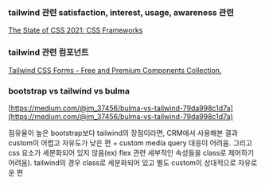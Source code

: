 ### **tailwind 관련 satisfaction, interest, usage, awareness 관련**

[The State of CSS 2021: CSS Frameworks](https://2021.stateofcss.com/en-US/technologies/css-frameworks)

### **tailwind 관련 컴포넌트**

[Tailwind CSS Forms - Free and Premium Components Collection.](https://tailwindcomponents.com/components/forms?page=2)

### **bootstrap vs tailwind vs bulma**

[https://medium.com/@im_37456/bulma-vs-tailwind-79da998c1d7a](https://medium.com/@im_37456/bulma-vs-tailwind-79da998c1d7a)

점유율이 높은 bootstrap보다 tailwind의 장점이라면, CRM에서 사용해본 결과 custom이 어렵고 자유도가 낮은 편 + custom media query 대응이 어려움. 그리고 css 요소가 세분화되어 있지 않음(ex) flex 관련 세부적인 속성들을 class로 제어하기 어려움). tailwind의 경우 class로 세분화되어 있고 별도 custom이 상대적으로 자유로운 편